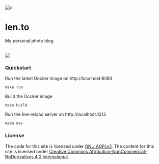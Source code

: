 ![ci](https://github.com/bndw/len.to/workflows/ci/badge.svg)

# len.to

My personal photo blog.

<br>
<img src="https://user-images.githubusercontent.com/4248167/103394549-014dc080-4ade-11eb-986a-ded2619e38a3.png">
<br>

### Quickstart

Run the latest Docker image on http://localhost:8080

```
make run
```

Build the Docker image

```
make build
```

Run the live-reload server on http://localhost:1313

```
make dev
```

### License

The code for this site is licensed under [GNU AGPLv3](https://choosealicense.com/licenses/agpl-3.0/). The content for this site is licensed under [Creative Commons Attribution-NonCommercial-NoDerivatives 4.0 International](https://creativecommons.org/licenses/by-nc-nd/4.0/).

